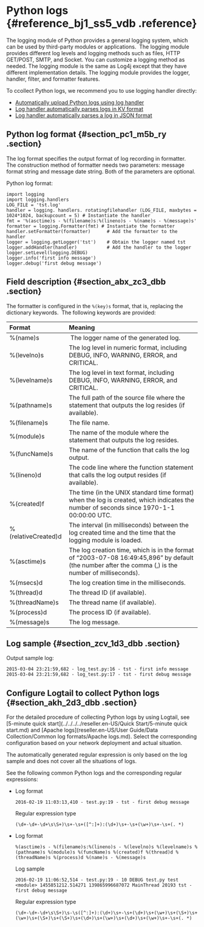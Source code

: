 # Python logs {#reference_bj1_ss5_vdb .reference}

The logging module of Python provides a general logging system, which can be used by third-party modules or applications.  The logging module provides different log levels and logging methods such as files, HTTP GET/POST, SMTP, and Socket. You can customize a logging method as needed. The logging module is the same as Log4j except that they have different implementation details. The logging module provides the logger, handler, filter, and formatter features.

To ccollect Python logs, we recommend you to use logging handler directly:

-   [Automatically upload Python logs using log handler](https://aliyun-log-python-sdk.readthedocs.io/tutorials/tutorial_logging_handler.html)
-   [Log handler automatically parses logs in KV format](https://aliyun-log-python-sdk.readthedocs.io/tutorials/tutorial_logging_handler_kv.html)
-   [Log handler automatically parses a log in JSON format](https://aliyun-log-python-sdk.readthedocs.io/tutorials/tutorial_logging_handler_json.html)

## Python log format {#section_pc1_m5b_ry .section}

The log format specifies the output format of log recording in formatter.  The construction method of formatter needs two parameters: message format string and message date string. Both of the parameters are optional.

Python log format:

```
import logging  
import logging.handlers  
LOG_FILE = 'tst.log'  
handler = logging. handlers. rotatingfilehandler (LOG_FILE, maxbytes = 1024*1024, backupcount = 5) # Instantiate the handler   
fmt = '%(asctime)s - %(filename)s:%(lineno)s - %(name)s - %(message)s'  
formatter = logging.Formatter(fmt) # Instantiate the formatter  
handler.setFormatter(formatter)      # Add the formatter to the handler  
logger = logging.getLogger('tst')    # Obtain the logger named tst  
logger.addHandler(handler)           # Add the handler to the logger  
logger.setLevel(logging.DEBUG)  
logger.info('first info message')  
logger.debug('first debug message')
```

## Field description {#section_abx_zc3_dbb .section}

The formatter is configured in the `%(key)s` format, that is, replacing the dictionary keywords.  The following keywords are provided:

|Format|Meaning|
|:-----|:------|
|%\(name\)s| The logger name of the generated log. |
|%\(levelno\)s|The log level in numeric format, including DEBUG, INFO, WARNING, ERROR, and CRITICAL.|
|%\(levelname\)s|The log level in text format, including DEBUG, INFO, WARNING, ERROR, and CRITICAL.|
|%\(pathname\)s|The full path of the source file where the statement that outputs the log resides \(if available\).|
|%\(filename\)s|The file name.|
|%\(module\)s|The name of the module where the statement that outputs the log resides.|
|%\(funcName\)s|The name of the function that calls the log output.|
|%\(lineno\)d|The code line where the function statement that calls the log output resides \(if available\).|
|%\(created\)f|The time \(in the UNIX standard time format\) when the log is created, which indicates the number of seconds since 1970-1-1 00:00:00 UTC.|
|%\(relativeCreated\)d|The interval \(in milliseconds\) between the log created time and the time that the logging module is loaded.|
|%\(asctime\)s|The log creation time, which is in the format of “2003-07-08 16:49:45,896” by default \(the number after the comma \(,\) is the number of milliseconds\).|
|%\(msecs\)d|The log creation time in the milliseconds.|
|%\(thread\)d|The thread ID \(if available\).|
|%\(threadName\)s|The thread name \(if available\).|
|%\(process\)d|The process ID \(if available\).|
|%\(message\)s|The log message.|

## Log sample {#section_zcv_1d3_dbb .section}

Output sample log:

```
2015-03-04 23:21:59,682 - log_test.py:16 - tst - first info message   
2015-03-04 23:21:59,682 - log_test.py:17 - tst - first debug message
```

## Configure Logtail to collect Python logs {#section_akh_2d3_dbb .section}

For the detailed procedure of collecting Python logs by using Logtail, see [5-minute quick start](../../../../reseller.en-US/Quick Start/5-minute quick start.md) and [Apache logs](reseller.en-US/User Guide/Data Collection/Common log formats/Apache logs.md). Select the corresponding configuration based on your network deployment and actual situation. 

The automatically generated regular expression is only based on the log sample and does not cover all the situations of logs. 

See the following common Python logs and the corresponding regular expressions:

-   Log format

    ```
    2016-02-19 11:03:13,410 - test.py:19 - tst - first debug message
    ```

    Regular expression type

    ```
    (\d+-\d+-\d+\s\S+)\s+-\s+([^:]+):(\d+)\s+-\s+(\w+)\s+-\s+(. *)
    ```

-   Log format

    ```
    %(asctime)s - %(filename)s:%(lineno)s - %(levelno)s %(levelname)s %(pathname)s %(module)s %(funcName)s %(created)f %(thread)d %(threadName)s %(process)d %(name)s - %(message)s
    ```

    Log sample

    ```
    2016-02-19 11:06:52,514 - test.py:19 - 10 DEBUG test.py test <module> 1455851212.514271 139865996687072 MainThread 20193 tst - first debug message
    ```

    Regular expression type

    ```
    (\d+-\d+-\d+\s\S+)\s-\s([^:]+):(\d+)\s+-\s+(\d+)\s+(\w+)\s+(\S+)\s+(\w+)\s+(\S+)\s+(\S+)\s+(\d+)\s+(\w+)\s+(\d+)\s+(\w+)\s+-\s+(. *)
    ```


